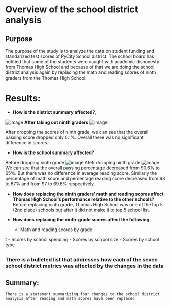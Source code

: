 # Overview of the school district analysis
##  Purpose 
The purpose of the study is to analyze the data on student funding and standarized test scores of PyCity School district. The school board has notified that some of the students were caught with academic dishonesty from Thomas High School and because of that we are doing the school district analysis again by replacing the math and reading scores of ninth graders from the Thomas High School. 



# Results:
- **How is the district summary affected?**,

![image](https://user-images.githubusercontent.com/85364095/126888227-a947d980-1f3f-40f4-948e-b3f2d591956d.png)
**After taking out ninth graders**
![image](https://user-images.githubusercontent.com/85364095/126888184-1476b413-ad12-48e6-b434-feed32039860.png)

After dropping the scores of ninth grade, we can see that the overall passing score dropped only 0.1%. Overall there was no significant difference in scores.

- **How is the school summary affected?**

Before dropping ninth grade
![image](https://user-images.githubusercontent.com/85364095/126883831-601b46be-257a-4b0b-9a5a-adf3a57ff1bf.png)
Afetr dropping ninth grade
![image](https://user-images.githubusercontent.com/85364095/126883822-76119b65-dc53-4745-8f04-20e6550d1b70.png)
We can see that the overall passing percentage decreased from 90.6% to 65%. But there was no difference in average reading score. Similarly the percentage of math score and percentage reading score decreased from 93 to 67% and from 97 to 69.6% respectively. 

- **How does replacing the ninth graders’ math and reading scores affect Thomas High School’s performance relative to the other schools?**
Before replacing ninth grade, Thomas High School was one of the top 5 (2nd place) schools but after it did not make it to top 5 school list.

-    **How does replacing the ninth-grade scores affect the following:**
       - Math and reading scores by grade

t
       - Scores by school spending
       - Scores by school size
        - Scores by school type


##
### There is a bulleted list that addresses how each of the seven school district metrics was affected by the changes in the data 

## Summary:

    There is a statement summarizing four changes to the school district analysis after reading and math scores have been replaced
